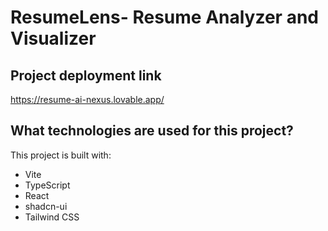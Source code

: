 # ResumeLens- Resume Analyzer and Visualizer

## Project deployment link
https://resume-ai-nexus.lovable.app/ 
 
## What technologies are used for this project?

This project is built with:

- Vite
- TypeScript
- React
- shadcn-ui
- Tailwind CSS


